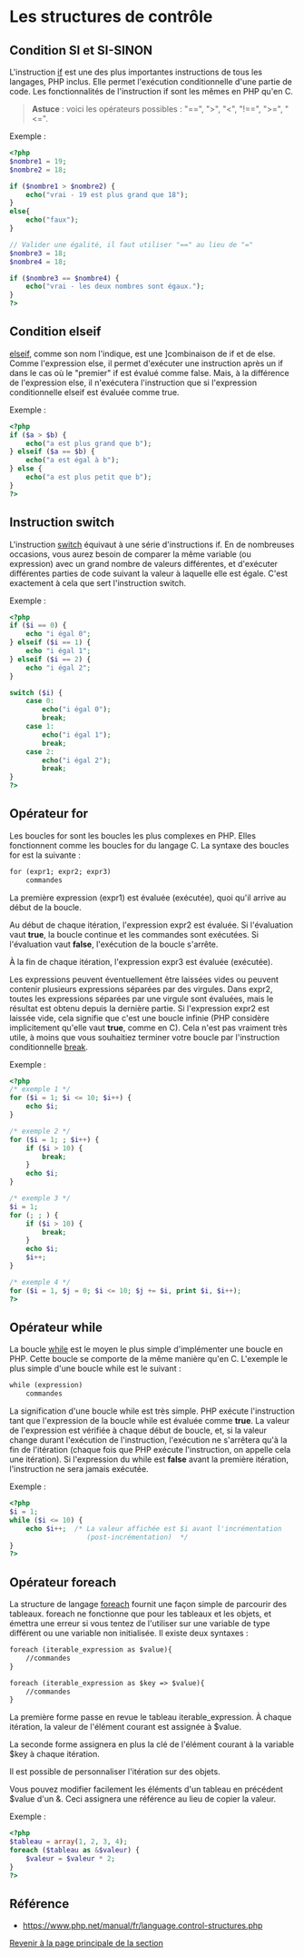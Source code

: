 # Les structures de contrôle

## Condition SI et SI-SINON

L'instruction [if](https://www.php.net/manual/fr/control-structures.if.php) est une des plus importantes instructions de tous les langages, PHP inclus. Elle permet l'exécution conditionnelle d'une partie de code. Les fonctionnalités de l'instruction if sont les mêmes en PHP qu'en C.

> **Astuce** : voici les opérateurs possibles : "==", ">", "<", "!==", ">=", "<=".

Exemple :

```php
<?php
$nombre1 = 19;
$nombre2 = 18;

if ($nombre1 > $nombre2) {
    echo("vrai - 19 est plus grand que 18");
}
else{
    echo("faux");
}

// Valider une égalité, il faut utiliser "==" au lieu de "="
$nombre3 = 18;
$nombre4 = 18;

if ($nombre3 == $nombre4) {
    echo("vrai - les deux nombres sont égaux.");
}
?>
```

## Condition elseif

[elseif](https://www.php.net/manual/fr/control-structures.elseif.php), comme son nom l'indique, est une ]combinaison de if et de else. Comme l'expression else, il permet d'exécuter une instruction après un if dans le cas où le "premier" if est évalué comme false. Mais, à la différence de l'expression else, il n'exécutera l'instruction que si l'expression conditionnelle elseif est évaluée comme true.

Exemple :

```php
<?php
if ($a > $b) {
    echo("a est plus grand que b");
} elseif ($a == $b) {
    echo("a est égal à b");
} else {
    echo("a est plus petit que b");
}
?>
```

## Instruction switch

L'instruction [switch](https://www.php.net/manual/fr/control-structures.switch.php) équivaut à une série d'instructions if. En de nombreuses occasions, vous aurez besoin de comparer la même variable (ou expression) avec un grand nombre de valeurs différentes, et d'exécuter différentes parties de code suivant la valeur à laquelle elle est égale. C'est exactement à cela que sert l'instruction switch.

Exemple :

```php
<?php
if ($i == 0) {
    echo "i égal 0";
} elseif ($i == 1) {
    echo "i égal 1";
} elseif ($i == 2) {
    echo "i égal 2";
}

switch ($i) {
    case 0:
        echo("i égal 0");
        break;
    case 1:
        echo("i égal 1");
        break;
    case 2:
        echo("i égal 2");
        break;
}
?>
```

## Opérateur for

Les boucles for sont les boucles les plus complexes en PHP. Elles fonctionnent comme les boucles for du langage C. La syntaxe des boucles for est la suivante :

```txt
for (expr1; expr2; expr3)
    commandes
```

La première expression (expr1) est évaluée (exécutée), quoi qu'il arrive au début de la boucle.

Au début de chaque itération, l'expression expr2 est évaluée. Si l'évaluation vaut __true__, la boucle continue et les commandes sont exécutées. Si l'évaluation vaut __false__, l'exécution de la boucle s'arrête.

À la fin de chaque itération, l'expression expr3 est évaluée (exécutée).

Les expressions peuvent éventuellement être laissées vides ou peuvent contenir plusieurs expressions séparées par des virgules. Dans expr2, toutes les expressions séparées par une virgule sont évaluées, mais le résultat est obtenu depuis la dernière partie. Si l'expression expr2 est laissée vide, cela signifie que c'est une boucle infinie (PHP considère implicitement qu'elle vaut __true__, comme en C). Cela n'est pas vraiment très utile, à moins que vous souhaitiez terminer votre boucle par l'instruction conditionnelle [break](https://www.php.net/manual/fr/control-structures.break.php).

Exemple :

```php
<?php
/* exemple 1 */
for ($i = 1; $i <= 10; $i++) {
    echo $i;
}

/* exemple 2 */
for ($i = 1; ; $i++) {
    if ($i > 10) {
        break;
    }
    echo $i;
}

/* exemple 3 */
$i = 1;
for (; ; ) {
    if ($i > 10) {
        break;
    }
    echo $i;
    $i++;
}

/* exemple 4 */
for ($i = 1, $j = 0; $i <= 10; $j += $i, print $i, $i++);
?>
```

## Opérateur while

La boucle [while](https://www.php.net/manual/fr/control-structures.while.php) est le moyen le plus simple d'implémenter une boucle en PHP. Cette boucle se comporte de la même manière qu'en C. L'exemple le plus simple d'une boucle while est le suivant :

```txt
while (expression)
    commandes
```

La signification d'une boucle while est très simple. PHP exécute l'instruction tant que l'expression de la boucle while est évaluée comme __true__. La valeur de l'expression est vérifiée à chaque début de boucle, et, si la valeur change durant l'exécution de l'instruction, l'exécution ne s'arrêtera qu'à la fin de l'itération (chaque fois que PHP exécute l'instruction, on appelle cela une itération). Si l'expression du while est __false__ avant la première itération, l'instruction ne sera jamais exécutée.

Exemple :

```php
<?php
$i = 1;
while ($i <= 10) {
    echo $i++;  /* La valeur affichée est $i avant l'incrémentation
                   (post-incrémentation)  */
}
?>
```

## Opérateur foreach

La structure de langage [foreach](https://www.php.net/manual/fr/control-structures.foreach.php) fournit une façon simple de parcourir des tableaux. foreach ne fonctionne que pour les tableaux et les objets, et émettra une erreur si vous tentez de l'utiliser sur une variable de type différent ou une variable non initialisée. Il existe deux syntaxes :

```txt
foreach (iterable_expression as $value){
    //commandes
}

foreach (iterable_expression as $key => $value){
    //commandes
}
```

La première forme passe en revue le tableau iterable_expression. À chaque itération, la valeur de l'élément courant est assignée à $value.

La seconde forme assignera en plus la clé de l'élément courant à la variable $key à chaque itération.

Il est possible de personnaliser l'itération sur des objets.

Vous pouvez modifier facilement les éléments d'un tableau en précédent $value d'un &. Ceci assignera une référence au lieu de copier la valeur.

Exemple :

```php
<?php
$tableau = array(1, 2, 3, 4);
foreach ($tableau as &$valeur) {
    $valeur = $valeur * 2;
}
?>
```

## Référence

- <https://www.php.net/manual/fr/language.control-structures.php>

[Revenir à la page principale de la section](README.md)
